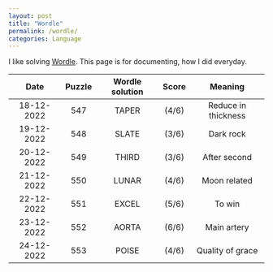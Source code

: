 ```yaml
---
layout: post
title: "Wordle"
permalink: /wordle/
categories: Language
---
```


I like solving [Wordle](https://www.nytimes.com/games/wordle/index.html). This page is for documenting, how I did everyday.

|    Date    | Puzzle | Wordle solution | Score | Meaning |
|:----------:|:------:|:---------------:|:-----:|:-------:|
| 18-12-2022 | 547 | TAPER | (4/6) | Reduce in thickness |
| 19-12-2022 | 548 | SLATE | (3/6) | Dark rock |
| 20-12-2022 | 549 | THIRD | (3/6) | After second |
| 21-12-2022 | 550 | LUNAR | (4/6) | Moon related |
| 22-12-2022 | 551 | EXCEL | (5/6) | To win |
| 23-12-2022 | 552 | AORTA | (6/6) | Main artery |
| 24-12-2022 | 553 | POISE | (4/6) | Quality of grace |
